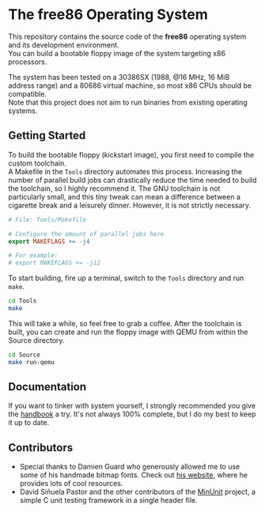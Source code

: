 # The free86 Operating System

This repository contains the source code of the **free86** operating system and its development environment.  
You can build a bootable floppy image of the system targeting x86 processors.  

The system has been tested on a 30386SX (1988, @16 MHz, 16 MiB address range) and a 80686 virtual machine, so most x86 CPUs should be compatible.  
Note that this project does not aim to run binaries from existing operating systems.

## Getting Started

To build the bootable floppy (kickstart image), you first need to compile the custom toolchain.  
A Makefile in the `Tools` directory automates this process. Increasing the number of parallel build jobs can drastically reduce the time needed to build the toolchain, so I highly recommend it. The GNU toolchain is not particularly small, and this tiny tweak can mean a difference between a cigarette break and a leisurely dinner. However, it is not strictly necessary.

```makefile
# File: Tools/Makefile

# Configure the amount of parallel jobs here
export MAKEFLAGS += -j4

# For example:
# export MAKEFLAGS += -j12
```

To start building, fire up a terminal, switch to the `Tools` directory and run `make`.

```bash
cd Tools
make
```

This will take a while, so feel free to grab a coffee.
After the toolchain is built, you can create and run the floppy image with QEMU from within the Source directory.

```bash
cd Source
make run-qemu
```

## Documentation

If you want to tinker with system yourself, I strongly recommended you give the [handbook](./Docs/Manual/README.md) a try. It's not always 100% complete, but I do my best to keep it up to date. 


## Contributors
- Special thanks to Damien Guard who generously allowed me to use some of his handmade bitmap fonts. Check out [his website](https://damieng.com/), where he provides lots of cool resources.
- David Siñuela Pastor and the other contributors of the [MinUnit](https://github.com/siu/minunit) project, a simple C unit testing framework in a single header file.
